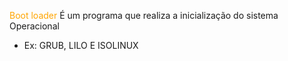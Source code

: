 
<span style="color:orange">Boot loader</span>
É um programa que realiza a inicialização do sistema Operacional
* Ex: GRUB, LILO  E ISOLINUX

